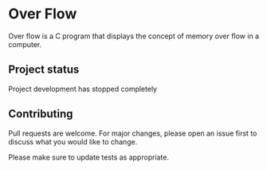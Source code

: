 # Over Flow 
Over flow is a C program that displays the concept of memory over flow in a computer.

## Project status
Project development has stopped completely

## Contributing
Pull requests are welcome. For major changes, please open an issue first to discuss what you would like to change.

Please make sure to update tests as appropriate.